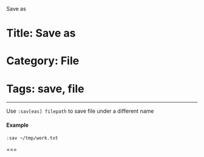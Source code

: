 Save as 
# Title: Save as 
# Category: File
# Tags: save, file
---
Use `:sav[eas] filepath` to save file under a different name
 
#### Example

```vim
:sav ~/tmp/work.txt
```
===
